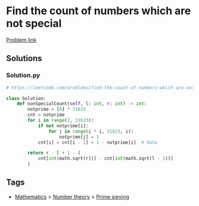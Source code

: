 # Find the count of numbers which are not special

[Problem link](https://leetcode.com/problems/find-the-count-of-numbers-which-are-not-special/)

## Solutions


### Solution.py
```py
# https://leetcode.com/problems/find-the-count-of-numbers-which-are-not-special/

class Solution:
    def nonSpecialCount(self, l: int, r: int) -> int:
        notprime = [0] * 31623
        cnt = notprime
        for i in range(2, 31623):
            if not notprime[i]:
                for j in range(i * i, 31623, i):
                    notprime[j] = 1
            cnt[i] = cnt[i - 1] + 1 - notprime[i]  # Haha

        return r - l + 1 - (
            cnt[int(math.sqrt(r))] - cnt[int(math.sqrt(l - 1))]
        )
```
## Tags

* [Mathematics](/Collections/mathematics.md#mathematics) > [Number theory](/Collections/mathematics.md#number-theory) > [Prime sieving](/Collections/mathematics.md#prime-sieving)
